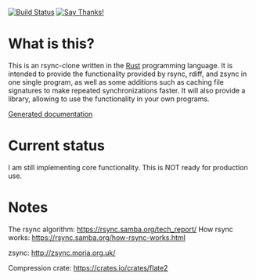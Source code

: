 [![Build Status](https://travis-ci.org/remram44/rs-sync.svg?branch=master)](https://travis-ci.org/remram44/rs-sync/builds)
[![Say Thanks!](https://img.shields.io/badge/Say%20Thanks-!-1EAEDB.svg)](https://saythanks.io/to/remram44)

What is this?
=============

This is an rsync-clone written in the [Rust](https://www.rust-lang.org/) programming language. It is intended to provide the functionality provided by rsync, rdiff, and zsync in one single program, as well as some additions such as caching file signatures to make repeated synchronizations faster. It will also provide a library, allowing to use the functionality in your own programs.

[Generated documentation](https://remram44.github.io/rs-sync/rssync2/index.html)

Current status
==============

I am still implementing core functionality. This is NOT ready for production use.

Notes
=====

The rsync algorithm: https://rsync.samba.org/tech_report/
How rsync works: https://rsync.samba.org/how-rsync-works.html

zsync: http://zsync.moria.org.uk/

Compression crate: https://crates.io/crates/flate2
